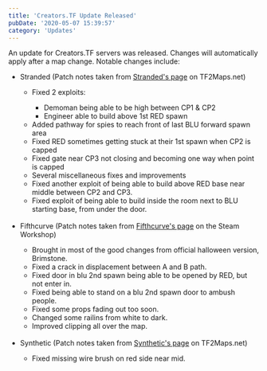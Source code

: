 ```yaml
---
title: 'Creators.TF Update Released'
pubDate: '2020-05-07 15:39:57'
category: 'Updates'
---
```


<p>An update for Creators.TF servers was released. Changes will automatically apply after a map change. Notable changes include:</p>
<ul>
	<li>Stranded (Patch notes taken from <a href="https://tf2maps.net/downloads/stranded.6981/update?update=22850" target="_blank">Stranded's page</a> on TF2Maps.net)</li>
	<ul>
		<li>Fixed 2 exploits:</li>
		<ul>
			<li>Demoman being able to be high between CP1 & CP2</li>
			<li>Engineer able to build above 1st RED spawn</li>
		</ul>
		<li>Added pathway for spies to reach front of last BLU forward spawn area</li>
		<li>Fixed RED sometimes getting stuck at their 1st spawn when CP2 is capped</li>
		<li>Fixed gate near CP3 not closing and becoming one way when point is capped</li>
		<li>Several miscellaneous fixes and improvements</li>
		<li>Fixed another exploit of being able to build above RED base near middle between CP2 and CP3.</li>
		<li>Fixed exploit of being able to build inside the room next to BLU starting base, from under the door.</li>
	</ul>
<br>
	<li>Fifthcurve (Patch notes taken from <a href="https://steamcommunity.com/sharedfiles/filedetails/changelog/648227046" target="_blank">Fifthcurve's page</a> on the Steam Workshop)</li>
	<ul>
		<li>Brought in most of the good changes from official halloween version, Brimstone.</li>
		<li>Fixed a crack in displacement between A and B path.</li>
		<li>Fixed door in blu 2nd spawn being able to be opened by RED, but not enter in.</li>
		<li>Fixed being able to stand on a blu 2nd spawn door to ambush people.</li>
		<li>Fixed some props fading out too soon.</li>
		<li>Changed some railins from white to dark.</li>
		<li>Improved clipping all over the map.</li>
	</ul>
<br>
	<li>Synthetic (Patch notes taken from <a href="https://tf2maps.net/downloads/synthetic.5573/update?update=22805" target="_blank">Synthetic's page</a> on TF2Maps.net)</li>
	<ul>
		<li>Fixed missing wire brush on red side near mid.</li>
	</ul>
</ul>
